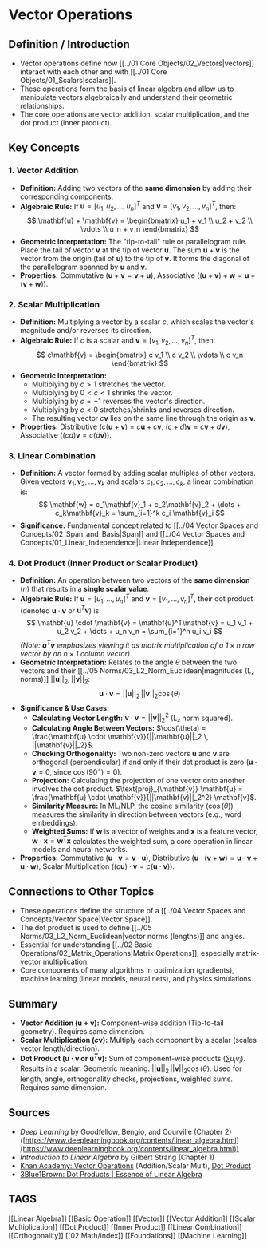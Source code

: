 # Vector Operations

## Definition / Introduction
*   Vector operations define how [[../01 Core Objects/02_Vectors|vectors]] interact with each other and with [[../01 Core Objects/01_Scalars|scalars]].
*   These operations form the basis of linear algebra and allow us to manipulate vectors algebraically and understand their geometric relationships.
*   The core operations are vector addition, scalar multiplication, and the dot product (inner product).

## Key Concepts

### 1. Vector Addition
*   **Definition:** Adding two vectors of the **same dimension** by adding their corresponding components.
*   **Algebraic Rule:** If $\mathbf{u} = [u_1, u_2, ..., u_n]^T$ and $\mathbf{v} = [v_1, v_2, ..., v_n]^T$, then:
    $$ \mathbf{u} + \mathbf{v} = \begin{bmatrix} u_1 + v_1 \\ u_2 + v_2 \\ \vdots \\ u_n + v_n \end{bmatrix} $$
*   **Geometric Interpretation:** The "tip-to-tail" rule or parallelogram rule. Place the tail of vector $\mathbf{v}$ at the tip of vector $\mathbf{u}$. The sum $\mathbf{u} + \mathbf{v}$ is the vector from the origin (tail of $\mathbf{u}$) to the tip of $\mathbf{v}$. It forms the diagonal of the parallelogram spanned by $\mathbf{u}$ and $\mathbf{v}$.
*   **Properties:** Commutative ($\mathbf{u}+\mathbf{v} = \mathbf{v}+\mathbf{u}$), Associative ($(\mathbf{u}+\mathbf{v})+\mathbf{w} = \mathbf{u}+(\mathbf{v}+\mathbf{w})$).

### 2. Scalar Multiplication
*   **Definition:** Multiplying a vector by a scalar $c$, which scales the vector's magnitude and/or reverses its direction.
*   **Algebraic Rule:** If $c$ is a scalar and $\mathbf{v} = [v_1, v_2, ..., v_n]^T$, then:
    $$ c\mathbf{v} = \begin{bmatrix} c v_1 \\ c v_2 \\ \vdots \\ c v_n \end{bmatrix} $$
*   **Geometric Interpretation:**
    *   Multiplying by $c > 1$ stretches the vector.
    *   Multiplying by $0 < c < 1$ shrinks the vector.
    *   Multiplying by $c = -1$ reverses the vector's direction.
    *   Multiplying by $c < 0$ stretches/shrinks and reverses direction.
    *   The resulting vector $c\mathbf{v}$ lies on the same line through the origin as $\mathbf{v}$.
*   **Properties:** Distributive ($c(\mathbf{u}+\mathbf{v}) = c\mathbf{u} + c\mathbf{v}$, $(c+d)\mathbf{v} = c\mathbf{v} + d\mathbf{v}$), Associative ($(cd)\mathbf{v} = c(d\mathbf{v})$).

### 3. Linear Combination
*   **Definition:** A vector formed by adding scalar multiples of other vectors. Given vectors $\mathbf{v}_1, \mathbf{v}_2, ..., \mathbf{v}_k$ and scalars $c_1, c_2, ..., c_k$, a linear combination is:
    $$ \mathbf{w} = c_1\mathbf{v}_1 + c_2\mathbf{v}_2 + \dots + c_k\mathbf{v}_k = \sum_{i=1}^k c_i \mathbf{v}_i $$
*   **Significance:** Fundamental concept related to [[../04 Vector Spaces and Concepts/02_Span_and_Basis|Span]] and [[../04 Vector Spaces and Concepts/01_Linear_Independence|Linear Independence]].

### 4. Dot Product (Inner Product or Scalar Product)
*   **Definition:** An operation between two vectors of the **same dimension** ($n$) that results in a **single scalar value**.
*   **Algebraic Rule:** If $\mathbf{u} = [u_1, ..., u_n]^T$ and $\mathbf{v} = [v_1, ..., v_n]^T$, their dot product (denoted $\mathbf{u} \cdot \mathbf{v}$ or $\mathbf{u}^T\mathbf{v}$) is:
    $$ \mathbf{u} \cdot \mathbf{v} = \mathbf{u}^T\mathbf{v} = u_1 v_1 + u_2 v_2 + \dots + u_n v_n = \sum_{i=1}^n u_i v_i $$
    *(Note: $\mathbf{u}^T\mathbf{v}$ emphasizes viewing it as matrix multiplication of a $1 \times n$ row vector by an $n \times 1$ column vector).*
*   **Geometric Interpretation:** Relates to the angle $\theta$ between the two vectors and their [[../05 Norms/03_L2_Norm_Euclidean|magnitudes (L₂ norms)]] $||\mathbf{u}||_2, ||\mathbf{v}||_2$:
    $$ \mathbf{u} \cdot \mathbf{v} = ||\mathbf{u}||_2 \, ||\mathbf{v}||_2 \cos(\theta) $$
*   **Significance & Use Cases:**
    *   **Calculating Vector Length:** $\mathbf{v} \cdot \mathbf{v} = ||\mathbf{v}||_2^2$ (L₂ norm squared).
    *   **Calculating Angle Between Vectors:** $\cos(\theta) = \frac{\mathbf{u} \cdot \mathbf{v}}{||\mathbf{u}||_2 \, ||\mathbf{v}||_2}$.
    *   **Checking Orthogonality:** Two non-zero vectors $\mathbf{u}$ and $\mathbf{v}$ are orthogonal (perpendicular) if and only if their dot product is zero ($\mathbf{u} \cdot \mathbf{v} = 0$, since $\cos(90^\circ) = 0$).
    *   **Projection:** Calculating the projection of one vector onto another involves the dot product. $\text{proj}_{\mathbf{v}} \mathbf{u} = \frac{\mathbf{u} \cdot \mathbf{v}}{||\mathbf{v}||_2^2} \mathbf{v}$.
    *   **Similarity Measure:** In ML/NLP, the cosine similarity ($\cos(\theta)$) measures the similarity in direction between vectors (e.g., word embeddings).
    *   **Weighted Sums:** If $\mathbf{w}$ is a vector of weights and $\mathbf{x}$ is a feature vector, $\mathbf{w} \cdot \mathbf{x} = \mathbf{w}^T \mathbf{x}$ calculates the weighted sum, a core operation in linear models and neural networks.
*   **Properties:** Commutative ($\mathbf{u} \cdot \mathbf{v} = \mathbf{v} \cdot \mathbf{u}$), Distributive ($\mathbf{u} \cdot (\mathbf{v}+\mathbf{w}) = \mathbf{u} \cdot \mathbf{v} + \mathbf{u} \cdot \mathbf{w}$), Scalar Multiplication ($(c\mathbf{u}) \cdot \mathbf{v} = c(\mathbf{u} \cdot \mathbf{v})$).

## Connections to Other Topics
*   These operations define the structure of a [[../04 Vector Spaces and Concepts/Vector Space|Vector Space]].
*   The dot product is used to define [[../05 Norms/03_L2_Norm_Euclidean|vector norms (lengths)]] and angles.
*   Essential for understanding [[../02 Basic Operations/02_Matrix_Operations|Matrix Operations]], especially matrix-vector multiplication.
*   Core components of many algorithms in optimization (gradients), machine learning (linear models, neural nets), and physics simulations.

## Summary
*   **Vector Addition ($\mathbf{u}+\mathbf{v}$):** Component-wise addition (Tip-to-tail geometry). Requires same dimension.
*   **Scalar Multiplication ($c\mathbf{v}$):** Multiply each component by a scalar (scales vector length/direction).
*   **Dot Product ($\mathbf{u} \cdot \mathbf{v}$ or $\mathbf{u}^T\mathbf{v}$):** Sum of component-wise products ($\sum u_i v_i$). Results in a scalar. Geometric meaning: $||\mathbf{u}||_2 \, ||\mathbf{v}||_2 \cos(\theta)$. Used for length, angle, orthogonality checks, projections, weighted sums. Requires same dimension.

## Sources
*   *Deep Learning* by Goodfellow, Bengio, and Courville (Chapter 2) ([https://www.deeplearningbook.org/contents/linear_algebra.html](https://www.deeplearningbook.org/contents/linear_algebra.html))
*   *Introduction to Linear Algebra* by Gilbert Strang (Chapter 1)
*   [Khan Academy: Vector Operations](https://www.khanacademy.org/math/linear-algebra/vectors-and-spaces/vectors/v/adding-vectors) (Addition/Scalar Mult), [Dot Product](https://www.khanacademy.org/math/linear-algebra/vectors-and-spaces/dot-cross-products/v/vector-dot-product-and-vector-length)
*   [3Blue1Brown: Dot Products | Essence of Linear Algebra](https://www.youtube.com/watch?v=LyGKycYT2v0)

## TAGS
[[Linear Algebra]] [[Basic Operation]] [[Vector]] [[Vector Addition]] [[Scalar Multiplication]] [[Dot Product]] [[Inner Product]] [[Linear Combination]] [[Orthogonality]] [[02 Math/index]] [[Foundations]] [[Machine Learning]]